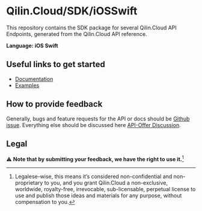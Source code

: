 # Qilin.Cloud/SDK/iOSSwift

This repository contains the SDK package for several Qilin.Cloud API Endpoints, generated from the Qilin.Cloud API reference.

**Language: iOS Swift**

## Useful links to get started

* [Documentation](https://documentation.api.qilin.cloud/sdk/iOSSwift)
* [Examples](https://documentation.api.qilin.cloud/sdk/iOSSwift/Examples)

## How to provide feedback

Generally, bugs and feature requests for the API or docs should be [Github issue](https://github.com/QilinCloud/SDK-iOSSwift/issues/new). Everything else should be discussed here [API-Offer Discussion](https://github.com/QilinCloud/SDK-iOSSwift/discussions).

## Legal

:warning: **Note that by submitting your feedback, we have the right to use it.**[^1]

[^1]:Legalese-wise, this means it’s considered non-confidential and non-proprietary to you, and you grant Qilin.Cloud a non-exclusive, worldwide, royalty-free, irrevocable, sub-licensable, perpetual license to use and publish those ideas and materials for any purpose, without compensation to you.
